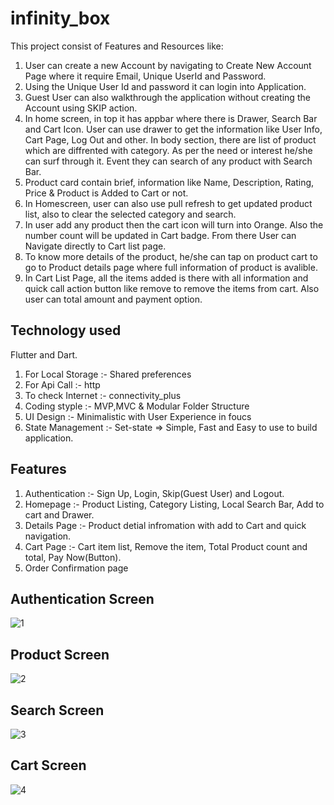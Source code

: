 # infinity_box

This project consist of Features and Resources like:

1. User can create a new Account by navigating to Create New Account Page where it require Email, Unique UserId and Password.
2. Using the Unique User Id and password it can login into Application.
3. Guest User can also walkthrough the application without creating the Account using SKIP action.
4. In home screen, in top it has appbar where there is Drawer, Search Bar and Cart Icon. User can use drawer to get the information like User Info, Cart Page, Log Out and other. In body section, there are list of product which are diffrented with category. As per the need or interest he/she can surf through it. Event they can search of any product with Search Bar.
5. Product card contain brief, information like Name, Description, Rating, Price & Product is Added to Cart or not. 
6. In Homescreen, user can also use pull refresh to get updated product list, also to clear the selected category and search.
7. In user add any product then the cart icon will turn into Orange. Also the number count will be updated in Cart badge. From there User can Navigate directly to Cart list page.
8. To know more details of the product, he/she can tap on product cart to go to Product details page where full information of product is avalible.
9. In Cart List Page, all the items added is there with all information and quick call action button like remove to remove the items from cart. Also user can total amount and payment option.

## Technology used 
Flutter and Dart.

1. For Local Storage :- Shared preferences
2. For Api Call      :- http 
3. To check Internet :- connectivity_plus
4. Coding styple     :- MVP,MVC & Modular Folder Structure
5. UI Design         :- Minimalistic with User Experience in foucs 
6. State Management  :- Set-state => Simple, Fast and Easy to use to build application.

## Features
1. Authentication :- Sign Up, Login, Skip(Guest User) and Logout.
2. Homepage :- Product Listing, Category Listing, Local Search Bar, Add to cart and Drawer.
3. Details Page :- Product detial infromation with add to Cart and quick navigation.
4. Cart Page :- Cart item list, Remove the item, Total Product count and total, Pay Now(Button).
5. Order Confirmation page 




## Authentication Screen
![1](https://github.com/GamechiNitin/Infinity/assets/116989851/a5385089-02a1-443f-a5d8-1a6e1fe22f1b)
## Product Screen
![2](https://github.com/GamechiNitin/Infinity/assets/116989851/a18c4c47-ed5b-4458-a44c-ca1887370c6a)
## Search Screen
![3](https://github.com/GamechiNitin/Infinity/assets/116989851/96a1689a-5c7e-4791-8afd-10dae8d96bba)
## Cart Screen
![4](https://github.com/GamechiNitin/Infinity/assets/116989851/f9689254-57c2-4040-a992-390d2642126c)







